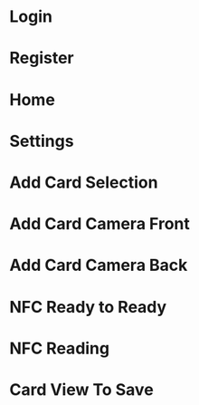 # Login


# Register


# Home


# Settings


# Add Card Selection


# Add Card Camera Front


# Add Card Camera Back


# NFC Ready to Ready


# NFC Reading


# Card View To Save


